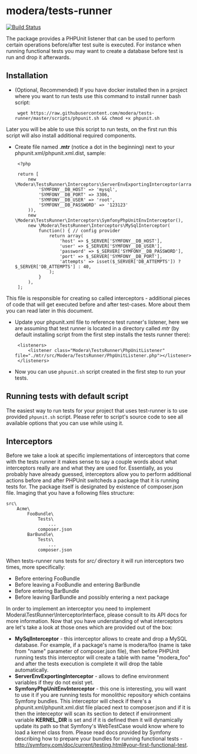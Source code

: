 # modera/tests-runner

[![Build Status](https://travis-ci.org/modera/tests-runner.svg?branch=master)](https://travis-ci.org/modera/tests-runner)

The package provides a PHPUnit listener that can be used to perform certain operations before/after test suite is 
executed. For instance when running functional tests you may want to create a database before test is run and drop 
it afterwards.

## Installation

 * (Optional, Recommended) If you have docker installed then in a project where you want to run tests use this command to install 
 runner bash script:
 
        wget https://raw.githubusercontent.com/modera/tests-runner/master/scripts/phpunit.sh && chmod +x phpunit.sh
        
 Later you will be able to use this script to run tests, on the first run this script will also install additional
 required components.

 * Create file named **.mtr** (notice a dot in the beginning) next to your phpunit.xml/phpunit.xml.dist, sample:
 
        <?php
        
        return [
            new \Modera\TestsRunner\Interceptors\ServerEnvExportingInterceptor(array(
                'SYMFONY__DB_HOST' => 'mysql',
                'SYMFONY__DB_PORT' => 3306,
                'SYMFONY__DB_USER' => 'root',
                'SYMFONY__DB_PASSWORD' => '123123'
            )),
            new \Modera\TestsRunner\Interceptors\SymfonyPhpUnitEnvInterceptor(),
            new \Modera\TestsRunner\Interceptors\MySqlInterceptor(
                function() { // config provider
                    return array(
                        'host' => $_SERVER['SYMFONY__DB_HOST'],
                        'user' => $_SERVER['SYMFONY__DB_USER'],
                        'password' => $_SERVER['SYMFONY__DB_PASSWORD'],
                        'port' => $_SERVER['SYMFONY__DB_PORT'],
                        'attempts' => isset($_SERVER['DB_ATTEMPTS']) ? $_SERVER['DB_ATTEMPTS'] : 40,
                    );
                }
            ),
        ];
        
 This file is responsible for creating so called interceptors - additional pieces of code that will get executed before
 and after test-cases. More about them you can read later in this document.
        
 * Update your phpunit.xml file to reference test runner's listener, here we are assuming that test runner is located
 in a directory called *mtr* (by default installing script from the first step installs the tests runner there):
 
        <listeners>
            <listener class="Modera\TestsRunner\PhpUnitListener" file="./mtr/src/Modera/TestsRunner/PhpUnitListener.php"></listener>
        </listeners>
        
 * Now you can use `phpunit.sh` script created in the first step to run your tests.

## Running tests with default script

The easiest way to run tests for your project that uses test-runner is to use provided `phpunit.sh` script. Please
refer to script's source code to see all available options that you can use while using it.

## Interceptors

Before we take a look at specific implementations of interceptors that come with the tests runner it makes sense to say
a couple words about what interceptors really are and what they are used for. Essentially, as you probably have already
guessed, interceptors allow you to perform additional actions before and after PHPUnit switcheds a package that it is 
running tests for. The package itself is designated by existence of composer.json file. Imaging that you have a following 
files structure:
    
    src\
        Acme\
            FooBundle\
                Tests\
                    ...
                composer.json
            BarBundle\
                Tests\
                    ...
                composer.json
                
When tests-runner runs tests for *src/* directory it will run interceptors two times, more specifically:

 * Before entering FooBundle
 * Before leaving a FooBundle and entering BarBundle
 * Before entering BarBundle
 * Before leaving BarBundle and possibly entering a next package
 
In order to implement an interceptor you need to implement Modera\TestRunner\InterceptorInterface, please consult to 
its API docs for more information. Now that you have understanding of what interceptors are let's take a look at those
ones which are provided out of the box:

 * **MySqlInterceptor** - this interceptor allows to create and drop a MySQL database. For example, if a package's name is
   modera/foo (name is take from "name" parameter of composer.json file), then before PHPUnit running tests this interceptor
   will create a table with name "modera_foo" and after the tests execution is complete it will drop the table automatically.
 * **ServerEnvExportingInterceptor** - allows to define environment variables if they do not exist yet.
 * **SymfonyPhpUnitEnvInterceptor** - this one is interesting, you will want to use it if you are running tests for monolithic
   repository which contains Symfony bundles. This interceptor will check if there's a phpunit.xml/phpunit.xml.dist file
   placed next to composer.json and if it is then the interceptor will scan its <php> section to detect if environment
   variable **KERNEL_DIR** is set and if it is defined then it will dynamically update its path so that Symfony's
   WebTestCase would know where to load a kernel class from. Please read docs provided by Symfony describing how
   to prepare your bundles for running functional tests - http://symfony.com/doc/current/testing.html#your-first-functional-test.
   
 
 